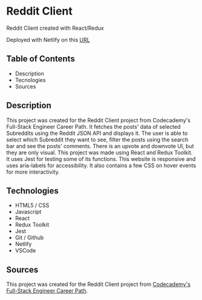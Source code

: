 # Reddit Client

Reddit Client created with React/Redux

Deployed with Netlify on this [URL](randorazreddit.netlify.app)

## Table of Contents

+ Description
+ Tecnologies
+ Sources

## Description

This project was created for the Reddit Client project from Codecademy's Full-Stack Engineer Career Path.
It fetches the posts' data of selected Subreddits using the Reddit JSON API and displays it.
The user is able to select which Subreddit they want to see, filter the posts using the search bar and see the posts' comments.
There is an upvote and downvote UI, but they are only visual.
This project was made using React and Redux Toolkit.
It uses Jest for testing some of its functions.
This website is responsive and uses aria-labels for accessibility.
It also contains a few CSS on hover events for more interactivity.

## Technologies

+ HTML5 / CSS
+ Javascript
+ React
+ Redux Toolkit
+ Jest
+ Git / Github
+ Netlify
+ VSCode

## Sources

This project was created for the Reddit Client project from [Codecademy's Full-Stack Engineer Career Path](https://www.codecademy.com/learn/paths/full-stack-engineer-career-path).
